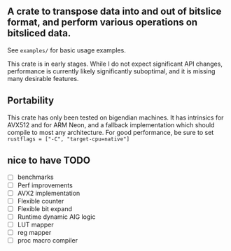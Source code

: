 ## A crate to transpose data into and out of bitslice format, and perform various operations on bitsliced data.

See `examples/` for basic usage examples.

This crate is in early stages. While I do not expect significant API changes, performance is currently likely significantly suboptimal, and it is missing many desirable features.

## Portability
This crate has only been tested on bigendian machines.
It has intrinsics for AVX512 and for ARM Neon, and a fallback implementation which should compile to most any architecture.
For good performance, be sure to set `rustflags = ["-C", "target-cpu=native"]`

## nice to have TODO
- [ ] benchmarks
- [ ] Perf improvements
- [ ] AVX2 implementation
- [ ] Flexible counter
- [ ] Flexible bit expand
- [ ] Runtime dynamic AIG logic
- [ ] LUT mapper
- [ ] reg mapper
- [ ] proc macro compiler
